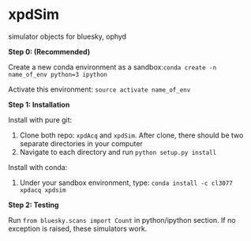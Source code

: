 # xpdSim
simulator objects for bluesky, ophyd

**Step 0: (Recommended)**

Create a new conda environment as a sandbox:`conda create -n name_of_env python=3 ipython`

Activate this environment: `source activate name_of_env`

**Step 1: Installation**

Install with pure git:
  1. Clone both repo: `xpdAcq` and `xpdSim`. After clone, there should be two separate directories in your computer
  2. Navigate to each directory and run `python setup.py install`

Install with conda:
  1. Under your sandbox environment, type: `conda install -c cl3077 xpdacq xpdsim`
  
**Step 2: Testing**

Run `from bluesky.scans import Count` in python/ipython section. If no exception is raised, these simulators work.
